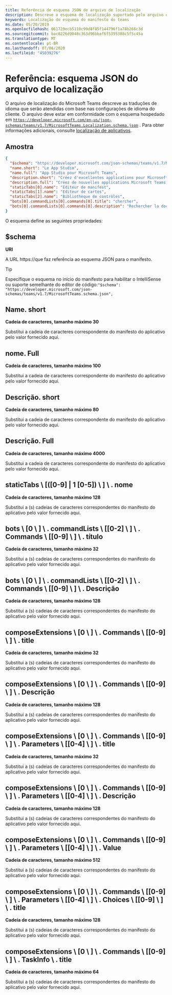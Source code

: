 ```yaml
---
title: Referência de esquema JSON de arquivo de localização
description: Descreve o esquema de localização suportado pelo arquivo de localização para o Microsoft Teams
keywords: Localização do esquema do manifesto do teams
ms.date: 05/20/2019
ms.openlocfilehash: 061729ecb5110c99d8f85f144796f1a78b266c3d
ms.sourcegitcommit: bac0226d9048c363d96bbaf6f5395388c5f5c45a
ms.translationtype: MT
ms.contentlocale: pt-BR
ms.lasthandoff: 07/06/2020
ms.locfileid: "45039276"
---
```

# <a name="reference-localization-file-json-schema"></a>Referência: esquema JSON do arquivo de localização

O arquivo de localização do Microsoft Teams descreve as traduções de idioma que serão atendidas com base nas configurações de idioma do cliente. O arquivo deve estar em conformidade com o esquema hospedado em [`https://developer.microsoft.com/en-us/json-schemas/teams/v1.7/MicrosoftTeams.Localization.schema.json`](https://developer.microsoft.com/en-us/json-schemas/teams/v1.7/MicrosoftTeams.Localization.schema.json) . Para obter informações adicionais, consulte [localização de aplicativos](~/concepts/build-and-test/apps-localization.md).

## <a name="sample"></a>Amostra

```json
{
  "$schema": "https://developer.microsoft.com/json-schemas/teams/v1.7/MicrosoftTeams.schema.json",
  "name.short": "Le App Studio",
  "name.full": "App Studio pour Microsoft Teams",
  "description.short": "Créez d'excellentes applications pour Microsoft Teams avec App Studio.",
  "description.full": "Créez de nouvelles applications Microsoft Teams, concevez et prévisualisez des cartes bot, et explorez la documentation avec App Studio.",
  "staticTabs[0].name": "Editeur de manifest",
  "staticTabs[1].name": "Editeur de cartes",
  "staticTabs[2].name": "Bibliothèque de contrôles",
  "bots[0].commandLists[0].commands[0].title": "chercher",
  "bots[0].commandLists[0].commands[0].description": "Rechercher la documentation Teams pertinente"
}
```

O esquema define as seguintes propriedades:

## <a name="schema"></a>$schema

**URI**

A URL https://que faz referência ao esquema JSON para o manifesto.

> [!TIP]
> Especifique o esquema no início do manifesto para habilitar o IntelliSense ou suporte semelhante do editor de código:`"$schema": "https://developer.microsoft.com/json-schemas/teams/v1.7/MicrosoftTeams.schema.json",`

## <a name="nameshort"></a>Name. short

**Cadeia de caracteres, tamanho máximo 30**

Substitui a cadeia de caracteres correspondente do manifesto do aplicativo pelo valor fornecido aqui.

## <a name="namefull"></a>nome. Full

**Cadeia de caracteres, tamanho máximo 100**

Substitui a cadeia de caracteres correspondente do manifesto do aplicativo pelo valor fornecido aqui.

## <a name="descriptionshort"></a>Descrição. short

**Cadeia de caracteres, tamanho máximo 80**

Substitui a cadeia de caracteres correspondente do manifesto do aplicativo pelo valor fornecido aqui.

## <a name="descriptionfull"></a>Descrição. Full

**Cadeia de caracteres, tamanho máximo 4000**

Substitui a cadeia de caracteres correspondente do manifesto do aplicativo pelo valor fornecido aqui.

## <a name="statictabs0-910-5name"></a>staticTabs \\ [([0-9] | 1 [0-5]) \\ ] \\ . nome

**Cadeia de caracteres, tamanho máximo 128**

Substitui a (s) cadeias de caracteres correspondentes do manifesto do aplicativo pelo valor fornecido aqui.

## <a name="bots0commandlists0-2commands0-9title"></a>bots \\ [0 \\ ] \\ . commandLists \\ [[0-2] \\ ] \\ . Commands \\ [[0-9] \\ ] \\ . título

**Cadeia de caracteres, tamanho máximo 32**

Substitui a (s) cadeias de caracteres correspondentes do manifesto do aplicativo pelo valor fornecido aqui.

## <a name="bots0commandlists0-2commands0-9description"></a>bots \\ [0 \\ ] \\ . commandLists \\ [[0-2] \\ ] \\ . Commands \\ [[0-9] \\ ] \\ . Descrição

**Cadeia de caracteres, tamanho máximo 128**

Substitui a (s) cadeias de caracteres correspondentes do manifesto do aplicativo pelo valor fornecido aqui.

## <a name="composeextensions0commands0-9title"></a>composeExtensions \\ [0 \\ ] \\ . Commands \\ [[0-9] \\ ] \\ . title

**Cadeia de caracteres, tamanho máximo 32**

Substitui a (s) cadeias de caracteres correspondentes do manifesto do aplicativo pelo valor fornecido aqui.

## <a name="composeextensions0commands0-9description"></a>composeExtensions \\ [0 \\ ] \\ . Commands \\ [[0-9] \\ ] \\ . Descrição

**Cadeia de caracteres, tamanho máximo 128**

Substitui a (s) cadeias de caracteres correspondentes do manifesto do aplicativo pelo valor fornecido aqui.

## <a name="composeextensions0commands0-9parameters0-4title"></a>composeExtensions \\ [0 \\ ] \\ . Commands \\ [[0-9] \\ ] \\ . Parameters \\ [[0-4] \\ ] \\ . title

**Cadeia de caracteres, tamanho máximo 32**

Substitui a (s) cadeias de caracteres correspondentes do manifesto do aplicativo pelo valor fornecido aqui.

## <a name="composeextensions0commands0-9parameters0-4description"></a>composeExtensions \\ [0 \\ ] \\ . Commands \\ [[0-9] \\ ] \\ . Parameters \\ [[0-4] \\ ] \\ . Descrição

**Cadeia de caracteres, tamanho máximo 128**

Substitui a (s) cadeias de caracteres correspondentes do manifesto do aplicativo pelo valor fornecido aqui.

## <a name="composeextensions0commands0-9parameters0-4value"></a>composeExtensions \\ [0 \\ ] \\ . Commands \\ [[0-9] \\ ] \\ . Parameters \\ [[0-4] \\ ] \\ . Value

**Cadeia de caracteres, tamanho máximo 512**

Substitui a (s) cadeias de caracteres correspondentes do manifesto do aplicativo pelo valor fornecido aqui.

## <a name="composeextensions0commands0-9parameters0-4choices0-9title"></a>composeExtensions \\ [0 \\ ] \\ . Commands \\ [[0-9] \\ ] \\ . Parameters \\ [[0-4] \\ ] \\ . Choices \\ [[0-9] \\ ] \\ . title

**Cadeia de caracteres, tamanho máximo 128**

Substitui a (s) cadeias de caracteres correspondentes do manifesto do aplicativo pelo valor fornecido aqui.

## <a name="composeextensions0commands0-9taskinfotitle"></a>composeExtensions \\ [0 \\ ] \\ . Commands \\ [[0-9] \\ ] \\ . TaskInfo \\ . title

**Cadeia de caracteres, tamanho máximo 64**

Substitui a (s) cadeias de caracteres correspondentes do manifesto do aplicativo pelo valor fornecido aqui.
